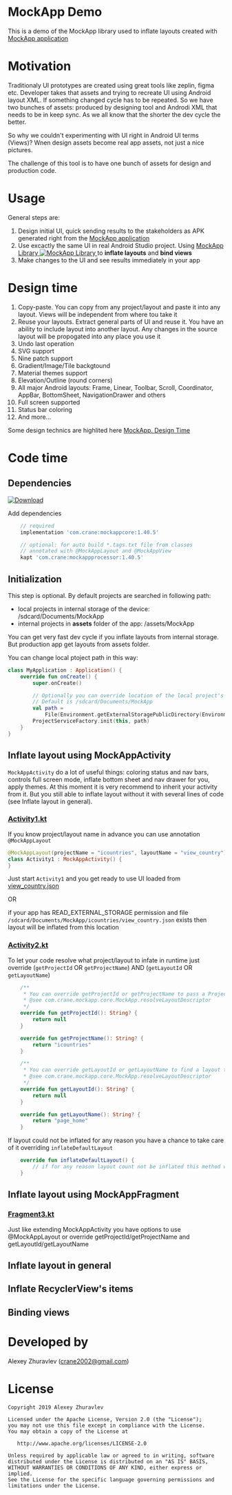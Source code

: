 # MockApp Demo

This is a demo of the MockApp library used to inflate layouts created with 
[MockApp application](https://play.google.com/store/apps/details?id=com.crane.mockapp)

# Motivation

Traditionaly UI prototypes are created using great tools like zeplin, figma etc. Developer takes that assets and trying
to recreate UI using Android layout XML. If something changed cycle has to be repeated. So we have two bunches of assets: produced by designing tool and Androdi XML that needs to be in keep sync. As we all know that the shorter the dev cycle the better.

So why we couldn't experimenting with UI right in Android UI terms (Views)? Wnen design assets become real app assets, not just a nice pictures.

The challenge of this tool is to have one bunch of assets for design and production code.

# Usage

General steps are:
1. Design initial UI, quick sending results to the stakeholders as APK generated right from the [MockApp application](https://play.google.com/store/apps/details?id=com.crane.mockapp)
2. Use excactly the same UI in real Android Studio project. Using [ MockApp Library ![MockApp Library](https://api.bintray.com/packages/crane2002/maven/mockapp-core/images/download.svg?_latestVersion) ](https://bintray.com/crane2002/maven/mockapp-core/_latestVersion/link) to **inflate layouts** and **bind views**
3. Make changes to the UI and see results immediately in your app

# Design time

1. Copy-paste. You can copy from any project/layout and paste it into any layout. Views will be independent from where tou take it
2. Reuse your layouts. Extract general parts of UI and reuse it. You have an ability to include layout into another layout. Any changes in the source layout will be propogated into any place you use it
3. Undo last operation
4. SVG support
5. Nine patch support
6. Gradient/Image/Tile backgtound
7. Material themes support
8. Elevation/Outline (round corners)
9. All major Android layouts: Frame, Linear, Toolbar, Scroll, Coordinator, AppBar, BottomSheet, NavigationDrawer and others
10. Full screen supported
11. Status bar coloring
12. And more...

Some design technics are highlited here [MockApp. Design Time](https://medium.com/mock-app/mockapp-design-time-1aeecbcaf858)

# Code time

## Dependencies
[ ![Download](https://api.bintray.com/packages/crane2002/maven/mockapp-core/images/download.svg?_latestVersion) ](https://bintray.com/crane2002/maven/mockapp-core/_latestVersion/link)

Add dependencies
```gradle
    // required
    implementation 'com.crane:mockappcore:1.40.5'

    // optional: for auto build *.tags.txt file from classes
    // annotated with @MockAppLayout and @MockAppView
    kapt 'com.crane:mockappprocessor:1.40.5'
```

## Initialization

This step is optional. By default projects are searched in following path:
* local projects in internal storage of the device: /sdcard/Documents/MockApp
* internal projects in **assets** folder of the app: /assets/MockApp

You can get very fast dev cycle if you inflate layouts from internal storage. But production app get layouts from assets folder.

You can change local ptoject path in this way:

```kotlin
class MyApplication : Application() {
    override fun onCreate() {
        super.onCreate()

        // Optionally you can override location of the local project's storage.
        // Default is /sdcard/Documents/MockApp
        val path =
            File(Environment.getExternalStoragePublicDirectory(Environment.DIRECTORY_DOCUMENTS), "MyMockAppFolder").path
        ProjectServiceFactory.init(this, path)
    }
}
```
## Inflate layout using MockAppActivity

`MockAppActivity` do a lot of useful things: coloring status and nav bars, controls full screen mode, inflate bottom sheet and nav drawer for you, apply themes. At this moment it is very recommend to inherit your activity from it. But you still able to inflate layout without it with several lines of code (see Inflate layout in general).

### [Activity1.kt](app/src/main/java/com/crane/mockappdemo/sample1/Activity1.kt)

If you know project/layout name in advance you can use annotation `@MockAppLayout`

```kotlin
@MockAppLayout(projectName = "icountries", layoutName = "view_country")
class Activity1 : MockAppActivity() {
}
```

Just start `Activity1` and you get ready to use UI loaded from [view_country.json](app/src/main/assets/MockApp/icountries/view_country.json)

OR 

if your app has READ_EXTERNAL_STORAGE permission and file `/sdcard/Documents/MockApp/icountries/view_country.json` exists then layout will be inflated from this location

### [Activity2.kt](app/src/main/java/com/crane/mockappdemo/sample1/Activity2.kt)

To let your code resolve what project/layout to infate in runtime just override (`getProjectId` OR `getProjectName`) AND (`getLayoutId` OR `getLayoutName`)

```kotlin
    /**
     * You can override getProjectId or getProjectName to pass a Project to find a layout in
     * @see com.crane.mockapp.core.MockApp.resolveLayoutDescriptor
     */
    override fun getProjectId(): String? {
        return null
    }

    override fun getProjectName(): String? {
        return "icountries"
    }

    /**
     * You can override getLayoutId or getLayoutName to find a layout to inflate
     * @see com.crane.mockapp.core.MockApp.resolveLayoutDescriptor
     */
    override fun getLayoutId(): String? {
        return null
    }

    override fun getLayoutName(): String? {
        return "page_home"
    }
```

If layout could not be inflated for any reason you have a chance to take care of it overriding `inflateDefaultLayout`

```kotlin
    override fun inflateDefaultLayout() {
        // if for any reason layout count not be inflated this method will be invoked
    }
```

## Inflate layout using MockAppFragment

### [Fragment3.kt](app/src/main/java/com/crane/mockappdemo/sample1/Fragment3.kt)

Just like extending MockAppActivity you have options to use
@MockAppLayout or override getProjectId/getProjectName and getLayoutId/getLayoutName

## Inflate layout in general
## Inflate RecyclerView's items
## Binding views

# Developed by
Alexey Zhuravlev ([crane2002@gmail.com](mailto:crane2002@gmail.com))

# License

    Copyright 2019 Alexey Zhuravlev
    
    Licensed under the Apache License, Version 2.0 (the "License");
    you may not use this file except in compliance with the License.
    You may obtain a copy of the License at
    
       http://www.apache.org/licenses/LICENSE-2.0
    
    Unless required by applicable law or agreed to in writing, software
    distributed under the License is distributed on an "AS IS" BASIS,
    WITHOUT WARRANTIES OR CONDITIONS OF ANY KIND, either express or implied.
    See the License for the specific language governing permissions and
    limitations under the License.

    
    
